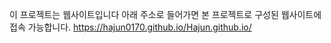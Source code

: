 이 프로젝트는 웹사이트입니다
아래 주소로 들어가면 본 프로젝트로 구성된 웹사이트에 접속 가능합니다.
https://hajun0170.github.io/Hajun.github.io/
